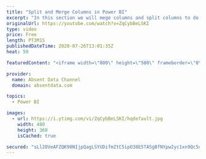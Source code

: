 ```yaml
---
title: "Split and Merge Columns in Power BI"
excerpt: "In this section we will mege columns and split columns to do a depper level of analysis"
originalUrl: https://youtube.com/watch?v=ZqCybBeLSKI
type: video
price: Free
length: PT3M1S
publishedDateTime: 2020-07-26T13:01:35Z
heat: 50

featuredContent: "<iframe width=\"800\" height=\"500\" frameborder=\"0\" src=\"https://www.youtube.com/embed/ZqCybBeLSKI\" allow=\"accelerometer; autoplay; encrypted-media; gyroscope; picture-in-picture\" allowfullscreen></iframe>"

provider:
  name: Absent Data Channel
  domain: absentdata.com

topics:
  - Power BI

images:
  - url: https://i.ytimg.com/vi/ZqCybBeLSKI/hqdefault.jpg
    width: 480
    height: 360
    isCached: true

secured: "sLl2OVeAFZQK90NIjpQagLSYUDifmZtC5ipO38E5TA5gBfNYpw2yc1xn9Qc5qFjBn8v+MbRc5HzrszzgDsfPsAFQNMTvtLn889GCMe/X+pJI8s28SMBUKYXcvgti7SikEq7Cabb6Twglr5OhAOwrAR6n/R+wTzIKp5KBU+fPvt+BHuv4pnNB2AQf+H8+nIKVOWm6ieozJCz008qVRdxsuvPlL+rNX5dnEjUeJqP4qDE9vUzwVVoquJiRlptbYTlYOCN3kxZT16IS805DGSbJo4rNd0d+rfrm0tjKPnRPjLGiCzGG1SAoXWVLioI2h5Wk2q1B1+qpKEjeYqYVSG1mZIfewSjYM5YqP/5HzMigbgjq/JBs6xzZPKfB3khHGnvVn1o3wX+doASebQX8ZRjrgD1wseIaSpkXDhEfN6Jt3F4=;C4Emb9Mn2CpGi4rsGLfRfQ=="
---
```


